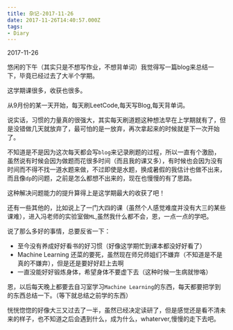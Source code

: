 ```yaml
---
title: 杂记-2017-11-26
date: 2017-11-26T14:40:57.000Z
tags:
- Diary
---
```

2017-11-26

悠闲的下午（其实只是不想写作业，不想背单词）我觉得写一篇blog来总结一下，毕竟已经过去了大半个学期。

这学期课很多，收获也很多。

从9月份的某一天开始，每天刷LeetCode,每天写Blog,每天背单词。

说实话，习惯的力量真的很强大，其实每天刷道题这种想法早在上学期就有了，但是没错做几天就放弃了，最可怕的是一放弃，再次拿起来的时候就是下一次开始了。

不知道是不是因为这次每天都会写`blog`来记录刷题的过程，所以一直有个激励，虽然说有时候会因为做题而花很多时间（而且我的课又多），有时候也会因为没有时间而不得不找一道水题来做，不过即使是水题，换成暑假的我估计也做不出来，而且像`dp`的问题，之前是怎么都想不出来的，现在也慢慢的有了思路。

这种解决问题能力的提升算得上是这学期最大的收获了吧！

还有一些其他的，比如说上了一门大四的课（虽然个人感觉难度并没有大三的某些课难），进入冯老师的实验室做`ML`,虽然我什么都不会，恩，一点一点的学吧。

说了那么多好的事情，总要反省一下：

- 至今没有养成好好看书的好习惯（好像这学期忙到课本都没好好看了）
- Machine Learning 还菜的要死，虽然现在师兄师姐们不嫌弃（不知道是不是真的不嫌弃），但是还是要好好赶上去啊
- 一直没能好好锻炼身体，希望身体不要虚下去（这种时候一生病就惨咯）

恩，以后每天晚上都要去自习室学习`Machine Learning`的东西，每天都要把学到的东西总结一下。（等下就总结之前学的东西）

恍恍惚惚的好像大三又过去了一半，虽然已经决定读研了，但是感觉还是看不清未来的样子，也不知道之后会遇到什么，成为什么，whaterver,慢慢的走下去吧。